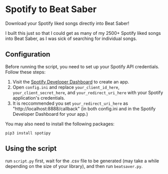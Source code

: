 # Spotify to Beat Saber
Download your Spotify liked songs directly into Beat Saber!

I built this just so that I could get as many of my 2500+ Spotify liked songs into Beat Saber, as I was sick of searching for individual songs.

## Configuration

Before running the script, you need to set up your Spotify API credentials. Follow these steps:

1. Visit the [Spotify Developer Dashboard](https://developer.spotify.com/dashboard/) to create an app.
2. Open `config.ini` and replace `your_client_id_here`, `your_client_secret_here`, and `your_redirect_uri_here` with your Spotify application's credentials.
3. It is reccommended you set `your_redirect_uri_here` as "http://localhost:8888/callback" (in both config.ini and in the Spotify Developer Dashboard for your app.)

You may also need to install the following packages:

`pip3 install spotipy`

## Using the script

run `script.py` first, wait for the .csv file to be generated (may take a while depending on the size of your library), and then run `beatsaver.py`.